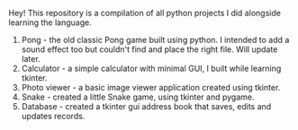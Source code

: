 Hey!
This repository is a compilation of all python projects I did alongside learning the language.
1. Pong - the old classic Pong game built using python. I intended to add a sound effect too but couldn't find and place the right file. Will update later.
2. Calculator - a simple calculator with minimal GUI, I built while learning tkinter.
3. Photo viewer - a basic image viewer application created using tkinter.
4. Snake - created a little Snake game, using tkinter and pygame.
5. Database - created a tkinter gui address book that saves, edits and updates records.
